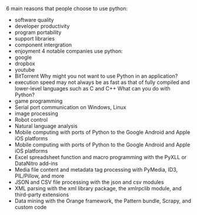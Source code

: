 6 main reasons that people choose to use python:
- software quality
- developer productivity
- program portability
- support libraries
- component intergration
- enjoyment
4 notable companies use python:
- google
- dropbox
- youtube
- BitTorrent
Why might you not want to use Python in an application?
- execution speed may not always be as fast as that of fully compiled and lower-level
languages such as C and C++
What can you do with Python?
- game programming
- Serial port communication on Windows, Linux
- image processing
- Robot control
- Natural language analysis
- Mobile computing with ports of Python to the Google Android and Apple iOS
platforms
- Mobile computing with ports of Python to the Google Android and Apple iOS
platforms
- Excel spreadsheet function and macro programming with the PyXLL or DataNitro add-ins
- Media file content and metadata tag processing with PyMedia, ID3, PIL/Pillow,
and more
- JSON and CSV file processing with the json and csv modules
- XML parsing with the xml library package, the xmlrpclib module, and third-party
extensions
- Data mining with the Orange framework, the Pattern bundle, Scrapy, and custom
code